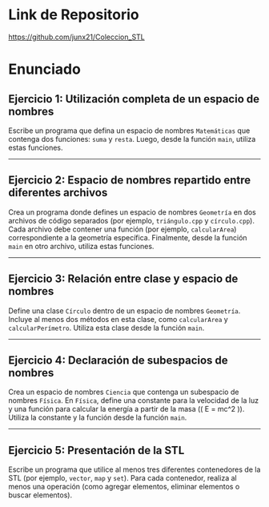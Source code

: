 # Link de Repositorio 

https://github.com/junx21/Coleccion_STL

# Enunciado

## Ejercicio 1: Utilización completa de un espacio de nombres  
Escribe un programa que defina un espacio de nombres `Matemáticas` que contenga dos funciones: `suma` y `resta`. Luego, desde la función `main`, utiliza estas funciones.

---

## Ejercicio 2: Espacio de nombres repartido entre diferentes archivos  
Crea un programa donde defines un espacio de nombres `Geometría` en dos archivos de código separados (por ejemplo, `triángulo.cpp` y `círculo.cpp`). Cada archivo debe contener una función (por ejemplo, `calcularArea`) correspondiente a la geometría específica. Finalmente, desde la función `main` en otro archivo, utiliza estas funciones.

---

## Ejercicio 3: Relación entre clase y espacio de nombres  
Define una clase `Círculo` dentro de un espacio de nombres `Geometría`. Incluye al menos dos métodos en esta clase, como `calcularArea` y `calcularPerímetro`. Utiliza esta clase desde la función `main`.

---

## Ejercicio 4: Declaración de subespacios de nombres  
Crea un espacio de nombres `Ciencia` que contenga un subespacio de nombres `Física`. En `Física`, define una constante para la velocidad de la luz y una función para calcular la energía a partir de la masa (\( E = mc^2 \)). Utiliza la constante y la función desde la función `main`.

---

## Ejercicio 5: Presentación de la STL  
Escribe un programa que utilice al menos tres diferentes contenedores de la STL (por ejemplo, `vector`, `map` y `set`). Para cada contenedor, realiza al menos una operación (como agregar elementos, eliminar elementos o buscar elementos).
